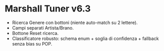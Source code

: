 # Marshall Tuner v6.3
- Ricerca Genere con bottoni (niente auto-match su 2 lettere).
- Campi separati Artista/Brano.
- Bottone Reset ricerca.
- Classificatore robusto: schema enum + soglia di confidenza + fallback senza bias su POP.
